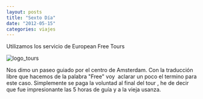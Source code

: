 ```yaml
---
layout: posts
title: "Sexto Día"
date: "2012-05-15"
categories: viajes
---
```


Utilizamos los servicio de European Free Tours

![logo_tours](images/6975831767_f2e832c129.jpg)

Nos dimo un paseo guiado por el centro de Amsterdam. Con la traducción libre que hacemos de la palabra "Free" voy  aclarar un poco el termino para este caso. Simplemente se paga la voluntad al final del tour , he de decir que fue impresionante las 5 horas de guía y a la vieja usanza.
